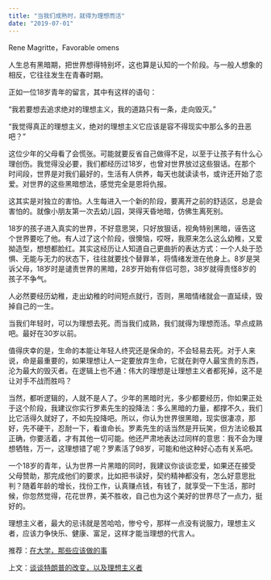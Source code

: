 ```yaml
---
title: "当我们成熟时，就得为理想而活"
date: "2019-07-01"
---
```


Rene Magritte，Favorable omens

  

人生总有黑暗期，把世界想得特别坏，这也算是认知的一个阶段。与一般人想象的相反，它往往发生在青春时期。

正如一位18岁青年的留言，其中有这样的语句：

“我若要想去追求绝对的理想主义，我的道路只有一条，走向毁灭。”

“我觉得真正的理想主义，绝对的理想主义它应该是容不得现实中那么多的丑恶吧？”

这位少年的父母看了会慌张。可能就要反省自己做得不足，以至于让孩子有什么心理创伤。我觉得没必要，我们都经历过18岁，也曾对世界放过这些狠话。在那个时间段，世界是对我们最好的，生活有人供养，每天也就读读书，或许还开始了恋爱。对世界的这些黑暗想法，感觉完全是恩将仇报。

这其实是对独立的害怕。人生每进入一个新的阶段，要离开之前的舒适区，总是会害怕的。就像小朋友第一次去幼儿园，哭得天昏地暗，仿佛生离死别。

  

18岁的孩子进入真实的世界，不好意思哭，只好放狠话，视角特别黑暗，诬告这个世界要吃了他。有人过了这个阶段，很懊恼，哎呀，我原来怎么这么幼稚，又爱拗造型，想想都脸红。其实这经历让人知道自己更曲折的表达方式：一个人处于恐惧、无能与无力的状态下，往往就要找个替罪羊，将情绪发泄在他身上。8岁是哭诉父母，18岁时是谴责世界的黑暗，28岁开始有伴侣可怨，38岁就得责怪8岁的孩子不争气。

  

人必然要经历幼稚，走出幼稚的时间短点就行，否则，黑暗情绪就会一直延续，毁掉自己的一生。

当我们年轻时，可以为理想去死。而当我们成熟，我们就得为理想而活。早点成熟吧。最好在30岁以前。

值得庆幸的是，生命的本能让年轻人终究还是保命的，不会轻易去死。对于人来说，命是最重要的，如果理想让人一定要放弃生命，它就在剥夺人最宝贵的东西，沦为最大的毁灭者。在逻辑上也不通：伟大的理想是让理想主义者都死掉，这不是让对手不战而胜吗？

当然，都听逻辑的，人就不是人了。少年的黑暗时光，多少都要经历，你如果正处于这个阶段，我建议你实行罗素先生的投降法：多么黑暗的力量，都撑不久，我们比它活得久就好了，不如先投降吧。所以，你认为世界很黑暗，现实很凄凉，那好，先不硬干，忍耐一下，看谁命长。罗素先生的话当然是开玩笑，但方法论极其正确，你要活着，才有其他一切可能。他还严肃地表达过同样的意思：我不会为理想牺牲，万一，这理想错了呢？罗素活了98岁，可能和他这种好心态有关系吧。

一个18岁的青年，认为世界一片黑暗的同时，我建议你谈谈恋爱，如果还在接受父母赞助，那完成他们的要求，比如把书读好，契约精神都没有，怎么好意思批判？随着年龄的增长，找份工作，认真赚点钱，有钱了，就享受一下生活，那时候，你忽然觉得，花花世界，美不胜收，自己也为这个美好的世界尽了一点力，挺好的。

理想主义者，最大的忌讳就是苦哈哈，惨兮兮，那样一点没有说服力，理想主义者，应该力争快乐、健康、富足，这样才能当理想的代言人。

  

推荐：[在大学，那些应该做的事](http://mp.weixin.qq.com/s?__biz=MjM5NDU0Mjk2MQ==&mid=2651628977&idx=1&sn=29fbf0d749aa58d5e8d962856a59ced6&chksm=bd7e21af8a09a8b904e4dd097cf742c44dd9ab9e92f9905e945899bf55b0aa3972ed897d123f&scene=21#wechat_redirect)  

上文：[谈谈特朗普的改变，以及理想主义者](http://mp.weixin.qq.com/s?__biz=MjM5NDU0Mjk2MQ==&mid=2651634027&idx=1&sn=ef55c812b7adb81c7167ae848b0d3df0&chksm=bd7e3d758a09b463c7fe605b2363fb6e181b20f735531cda87d9a6782c9debbf8549c17a5841&scene=21#wechat_redirect)
